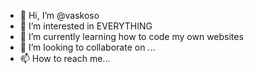 - 👋 Hi, I’m @vaskoso
- 👀 I’m interested in EVERYTHING
- 🌱 I’m currently learning how to code my own websites
- 💞️ I’m looking to collaborate on ...
- 📫 How to reach me...

<!---
vaskoso/vaskoso is a ✨ special ✨ repository because its `README.md` (this file) appears on your GitHub profile.
You can click the Preview link to take a look at your changes.
--->

